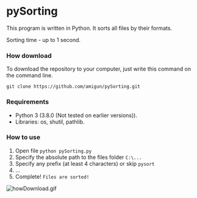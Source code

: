 # pySorting
This program is written in Python. It sorts all files by their formats.

Sorting time - up to 1 second.
### How download
To download the repository to your computer, just write this command on the command line.

```git clone https://github.com/amigun/pySorting.git```

### Requirements
* Python 3 (3.8.0 (Not tested on earlier versions)).
* Libraries: os, shutil, pathlib.

### How to use
1. Open file ```python pySorting.py```
2. Specify the absolute path to the files folder ```C:\...```
3. Specify any prefix (at least 4 characters) or skip ```pysort```
4. ...
5. Complete! ```Files are sorted!```

![howDownload.gif](https://i.ibb.co/6yZj716/2020-04-07-11-46-32.gif)
